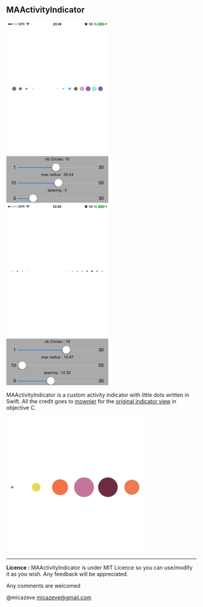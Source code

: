 ## MAActivityIndicator

![Screenshot1](Screenshots/Screenshot1.png "Screenshot1") ![Screenshot2](Screenshots/Screenshot2.png "Screenshot2")

MAActivityIndicator is a custom activity indicator with little dots written in Swift. 
All the credit goes to [mownier](https://github.com/mownier/) for the [original indicator view](https://github.com/mownier/MONActivityIndicatorView) in objective C.

![MAActivityIndicator](Screenshots/dots.png "MAActivityIndicator")

----

**Licence :**
MAActivityIndicator is under MIT Licence so you can use/modify it as you wish. Any feedback will be appreciated.


Any comments are welcomed 

@micazeve
micazeve@gmail.com